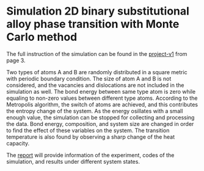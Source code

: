 # Simulation 2D binary substitutional alloy phase transition with Monte Carlo method
The full instruction of the simulation can be found in the [project-v1](https://github.com/FengyiLi1102/alloy_phase_transition/blob/master/project-v1.pdf) from page 3.

Two types of atoms A and B are randomly distributed in a square metric with periodic boundary condition. The size of atom A and B is not considered, and the vacancies and dislocations are not included in the simulation as well. The bond energy between same type atom is zero while equaling to non-zero values between different type atoms. According to the Metropolis algorithm, the switch of atoms are achieved, and this contributes the entropy change of the system. As the energy osillates with a small enough value, the simulation can be stopped for collecting and processing the data. Bond energy, composition, and system size are changed in order to find the effect of these variables on the system. The transition temperature is also found by observing a sharp change of the heat capacity.

The [report]() will provide information of the experiment, codes of the simulation, and results under different system states. 
